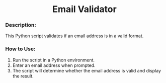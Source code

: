<div align="center">

# Email Validator

</div>

### Description:
This Python script validates if an email address is in a valid format.

### How to Use:
1. Run the script in a Python environment.
2. Enter an email address when prompted.
3. The script will determine whether the email address is valid and display the result.